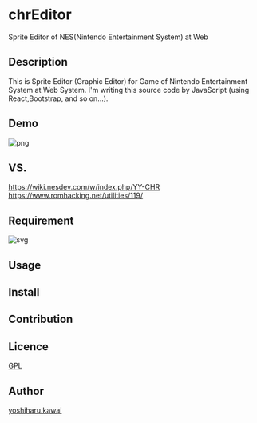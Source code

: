 # chrEditor
Sprite Editor of NES(Nintendo Entertainment System) at Web
## Description
 This is Sprite Editor (Graphic Editor) for Game of Nintendo Entertainment System
at Web System. I'm writing this source code by JavaScript (using React,Bootstrap,
and so on...).
## Demo
![png](https://github.com/landm2000/chrEditor/public/img/chrEditor_capture_01.png)
## VS. 
https://wiki.nesdev.com/w/index.php/YY-CHR
https://www.romhacking.net/utilities/119/
## Requirement
![svg](https://img.shields.io/badge/React-16.8.5-orange.svg)
## Usage

## Install

## Contribution

## Licence

[GPL](https://github.com/landm2000/chrEditor/LICENCE)

## Author

[yoshiharu.kawai](https://github.com/landm2000)
